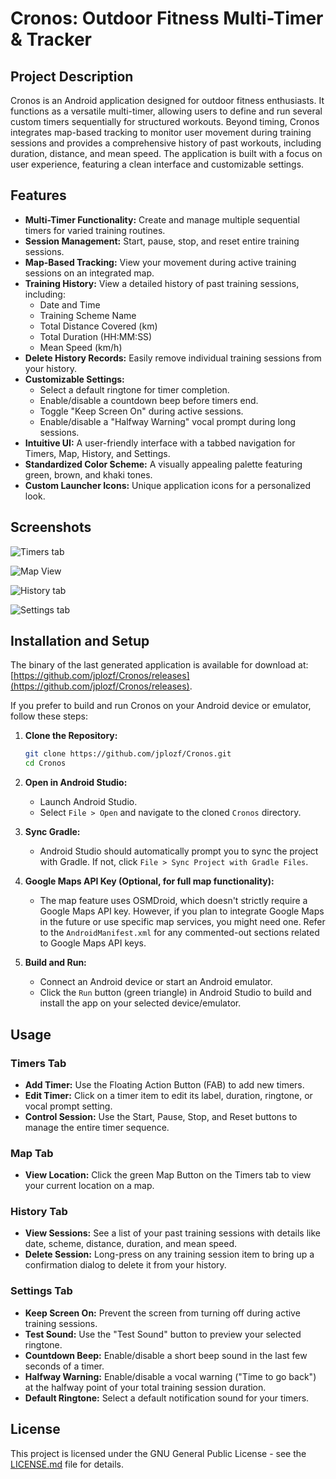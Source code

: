 # Cronos: Outdoor Fitness Multi-Timer & Tracker

## Project Description
Cronos is an Android application designed for outdoor fitness enthusiasts. It functions as a versatile multi-timer, allowing users to define and run several custom timers sequentially for structured workouts. Beyond timing, Cronos integrates map-based tracking to monitor user movement during training sessions and provides a comprehensive history of past workouts, including duration, distance, and mean speed. The application is built with a focus on user experience, featuring a clean interface and customizable settings.

## Features
*   **Multi-Timer Functionality:** Create and manage multiple sequential timers for varied training routines.
*   **Session Management:** Start, pause, stop, and reset entire training sessions.
*   **Map-Based Tracking:** View your movement during active training sessions on an integrated map.
*   **Training History:** View a detailed history of past training sessions, including:
    *   Date and Time
    *   Training Scheme Name
    *   Total Distance Covered (km)
    *   Total Duration (HH:MM:SS)
    *   Mean Speed (km/h)
*   **Delete History Records:** Easily remove individual training sessions from your history.
*   **Customizable Settings:**
    *   Select a default ringtone for timer completion.
    *   Enable/disable a countdown beep before timers end.
    *   Toggle "Keep Screen On" during active sessions.
    *   Enable/disable a "Halfway Warning" vocal prompt during long sessions.
*   **Intuitive UI:** A user-friendly interface with a tabbed navigation for Timers, Map, History, and Settings.
*   **Standardized Color Scheme:** A visually appealing palette featuring green, brown, and khaki tones.
*   **Custom Launcher Icons:** Unique application icons for a personalized look.

## Screenshots

![Timers tab](./pix/Screenshot_20251018_185747_Cronos.jpg "Timers")

![Map View](./pix/Screenshot_20251018_185831_Cronos.jpg "Map")

![History tab](./pix/Screenshot_20251018_185844_Cronos.jpg "History")

![Settings tab](./pix/Screenshot_20251018_185817_Cronos.jpg "Settings")

## Installation and Setup

The binary of the last generated application is available for download at: [https://github.com/jplozf/Cronos/releases](https://github.com/jplozf/Cronos/releases).

If you prefer to build and run Cronos on your Android device or emulator, follow these steps:

1.  **Clone the Repository:**
    ```bash
    git clone https://github.com/jplozf/Cronos.git
    cd Cronos
    ```
    
2.  **Open in Android Studio:**
    *   Launch Android Studio.
    *   Select `File > Open` and navigate to the cloned `Cronos` directory.

3.  **Sync Gradle:**
    *   Android Studio should automatically prompt you to sync the project with Gradle. If not, click `File > Sync Project with Gradle Files`.

4.  **Google Maps API Key (Optional, for full map functionality):**
    *   The map feature uses OSMDroid, which doesn't strictly require a Google Maps API key. However, if you plan to integrate Google Maps in the future or use specific map services, you might need one. Refer to the `AndroidManifest.xml` for any commented-out sections related to Google Maps API keys.

5.  **Build and Run:**
    *   Connect an Android device or start an Android emulator.
    *   Click the `Run` button (green triangle) in Android Studio to build and install the app on your selected device/emulator.

## Usage

### Timers Tab
*   **Add Timer:** Use the Floating Action Button (FAB) to add new timers.
*   **Edit Timer:** Click on a timer item to edit its label, duration, ringtone, or vocal prompt setting.
*   **Control Session:** Use the Start, Pause, Stop, and Reset buttons to manage the entire timer sequence.

### Map Tab
*   **View Location:** Click the green Map Button on the Timers tab to view your current location on a map.

### History Tab
*   **View Sessions:** See a list of your past training sessions with details like date, scheme, distance, duration, and mean speed.
*   **Delete Session:** Long-press on any training session item to bring up a confirmation dialog to delete it from your history.

### Settings Tab
*   **Keep Screen On:** Prevent the screen from turning off during active training sessions.
*   **Test Sound:** Use the "Test Sound" button to preview your selected ringtone.
*   **Countdown Beep:** Enable/disable a short beep sound in the last few seconds of a timer.
*   **Halfway Warning:** Enable/disable a vocal warning ("Time to go back") at the halfway point of your total training session duration.
*   **Default Ringtone:** Select a default notification sound for your timers.

## License
This project is licensed under the GNU General Public License - see the [LICENSE.md](LICENSE.md) file for details.
